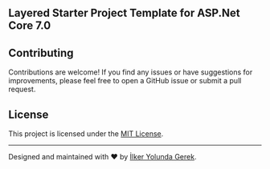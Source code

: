 ## Layered Starter Project Template for ASP.Net Core 7.0

## Contributing

Contributions are welcome! If you find any issues or have suggestions for improvements, please feel free to open a GitHub issue or submit a pull request.

## License

This project is licensed under the [MIT License](LICENSE).

---

Designed and maintained with ❤️ by [İlker Yolunda Gerek](https://github.com/ilkeryolundagerek).
